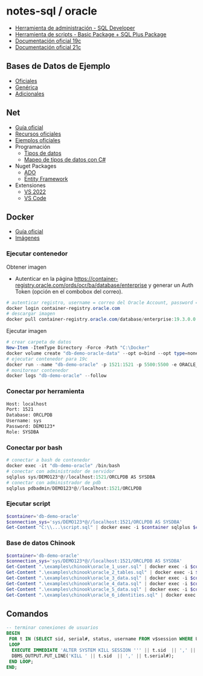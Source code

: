 # notes-sql / oracle

- [Herramienta de administración - SQL Developer](https://www.oracle.com/database/sqldeveloper/technologies/download/)
- [Herramienta de scripts - Basic Package + SQL Plus Package](https://www.oracle.com/europe/database/technologies/instant-client/winx64-64-downloads.html)
- [Documentación oficial 19c](https://docs.oracle.com/en/database/oracle/oracle-database/19/index.html)
- [Documentación oficial 21c](https://docs.oracle.com/en/database/oracle/oracle-database/21/index.html)

## Bases de Datos de Ejemplo

- [Oficiales](https://github.com/oracle-samples/db-sample-schemas/releases)
- [Genérica](https://github.com/lerocha/chinook-database)
- [Adicionales](https://dataedo.com/kb/databases/oracle/sample-databases)

## Net

- [Guía oficial](https://www.oracle.com/tools/technologies/quickstart-dotnet-for-oracle-database.html)
- [Recursos oficiales](https://www.oracle.com/database/technologies/net-downloads.html)
- [Ejemplos oficiales](https://github.com/oracle/dotnet-db-samples)
- Programación
  - [Tipos de datos](https://docs.oracle.com/en/database/oracle/oracle-database/19/sqlrf/Data-Types.html)
  - [Mapeo de tipos de datos con C#](https://docs.oracle.com/en/database/oracle/oracle-data-access-components/19.3/odpnt/entityEDMmapping.html)
- Nuget Packages
  - [ADO](https://www.nuget.org/packages/Oracle.ManagedDataAccess.Core)
  - [Entity Framework](https://www.nuget.org/packages/Oracle.EntityFrameworkCore)
- Extensiones
  - [VS 2022](https://marketplace.visualstudio.com/items?itemName=OracleCorporation.OracleDeveloperToolsForVisualStudio2022)
  - [VS Code](https://marketplace.visualstudio.com/items?itemName=Oracle.oracledevtools)

## Docker

- [Guía oficial](https://github.com/oracle/docker-images/blob/main/OracleDatabase/SingleInstance/README.md)
- [Imágenes](https://container-registry.oracle.com)

### Ejecutar contenedor

Obtener imagen

- Autenticar en la página <https://container-registry.oracle.com/ords/ocr/ba/database/enterprise> y generar un Auth Token (opción en el combobox del correo).

```powershell
# autenticar registro, username = correo del Oracle Account, password = Auth Token
docker login container-registry.oracle.com
# descargar imagen
docker pull container-registry.oracle.com/database/enterprise:19.3.0.0
```

Ejecutar imagen

```powershell
# crear carpeta de datos
New-Item -ItemType Directory -Force -Path "C:\Docker"
docker volume create "db-demo-oracle-data" --opt o=bind --opt type=none --opt device="C:\Docker\db-demo-oracle-data"
# ejecutar contenedor para 19c
docker run --name "db-demo-oracle" -p 1521:1521 -p 5500:5500 -e ORACLE_SID=ORCLSID -e ORACLE_PDB=ORCLPDB -e ORACLE_PWD=DEMO123* -e ORACLE_EDITION=enterprise -e INIT_SGA_SIZE=3096 -e INIT_PGA_SIZE=1024 -v "db-demo-oracle-data:/opt/oracle/oradata" -d "container-registry.oracle.com/database/enterprise:19.3.0.0"
# monitorear contenedor
docker logs "db-demo-oracle" --follow
```

### Conectar por herramienta

```txt
Host: localhost
Port: 1521
Database: ORCLPDB
Username: sys
Password: DEMO123*
Role: SYSDBA
```

### Conectar por bash

```powershell
# conectar a bash de contenedor
docker exec -it "db-demo-oracle" /bin/bash
# conectar con administrador de servidor
sqlplus sys/DEMO123*@//localhost:1521/ORCLPDB AS SYSDBA
# conectar con administrador de pdb
sqlplus pdbadmin/DEMO123*@//localhost:1521/ORCLPDB
```

### Ejecutar script

```powershell
$container='db-demo-oracle'
$connection_sys='sys/DEMO123*@//localhost:1521/ORCLPDB AS SYSDBA'
Get-Content "C:\\...\script.sql" | docker exec -i $container sqlplus $connection_sys
```

### Base de datos Chinook

```powershell
$container='db-demo-oracle'
$connection_sys='sys/DEMO123*@//localhost:1521/ORCLPDB AS SYSDBA'
Get-Content ".\examples\chinook\oracle_1_user.sql" | docker exec -i $container sqlplus $connection_sys
Get-Content ".\examples\chinook\oracle_2_tables.sql" | docker exec -i $container sqlplus $connection_sys
Get-Content ".\examples\chinook\oracle_3_data.sql" | docker exec -i $container sqlplus $connection_sys
Get-Content ".\examples\chinook\oracle_4_data.sql" | docker exec -i $container sqlplus $connection_sys
Get-Content ".\examples\chinook\oracle_5_data.sql" | docker exec -i $container sqlplus $connection_sys
Get-Content ".\examples\chinook\oracle_6_identities.sql" | docker exec -i $container sqlplus $connection_sys
```

## Comandos

```sql
-- terminar conexiones de usuarios
BEGIN
 FOR t IN (SELECT sid, serial#, status, username FROM v$session WHERE USERNAME IS NOT NULL AND USERNAME != 'SYS')
 LOOP
  EXECUTE IMMEDIATE 'ALTER SYSTEM KILL SESSION ''' || t.sid  || ',' || t.serial# || ''' IMMEDIATE';
  DBMS_OUTPUT.PUT_LINE('KILL ' || t.sid  || ',' || t.serial#);
 END LOOP;
END;
```

